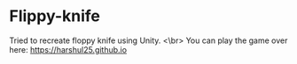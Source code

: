 # Flippy-knife
Tried to recreate floppy knife using Unity.
<\br>
You can play the game over here: https://harshul25.github.io
